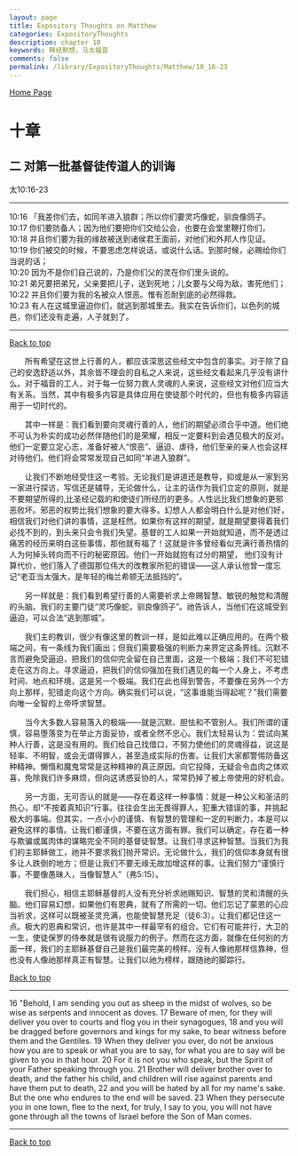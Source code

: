 ```yaml
---
layout: page
title: Expository Thoughts on Matthew
categories: ExpositoryThoughts
description: chapter 10
keywords: 释经默想，马太福音
comments: false
permalink: /library/ExpositoryThoughts/Matthew/10_16-23
---
```

[ Home Page ]({{site.baseurl}}/index) <br>

<a name="0"></a>
# 十章 

## 二 对第一批基督徒传道人的训诲

太10:16-23

***

10:16 「我差你们去，如同羊进入狼群；所以你们要灵巧像蛇，驯良像鸽子。<br>
10:17 你们要防备人；因为他们要把你们交给公会，也要在会堂里鞭打你们，<br>
10:18 并且你们要为我的缘故被送到诸侯君王面前，对他们和外邦人作见证。<br>
10:19 你们被交的时候，不要思虑怎样说话，或说什么话。到那时候，必赐给你们当说的话；<br>
10:20 因为不是你们自己说的，乃是你们父的灵在你们里头说的。<br>
10:21 弟兄要把弟兄，父亲要把儿子，送到死地；儿女要与父母为敌，害死他们；<br>
10:22 并且你们要为我的名被众人恨恶。惟有忍耐到底的必然得救。<br>
10:23 有人在这城里逼迫你们，就逃到那城里去。我实在告诉你们，以色列的城邑，你们还没有走遍，人子就到了。<br>

***

[Back to top](#0)

&emsp;&emsp;所有希望在这世上行善的人，都应该深思这些经文中包含的事实。对于除了自己的安逸舒适以外，其余皆不理会的自私之人来说，这些经文看起来几乎没有讲什么。对于福音的工人，对于每一位努力救人灵魂的人来说，这些经文对他们应当大有关系。当然，其中有极多内容是具体应用在使徒那个时代的，但也有极多内容适用于一切时代的。

&emsp;&emsp;其中一样是：我们看到要向灵魂行善的人，他们的期望必须合乎中道。他们绝不可认为朴实的成功必然伴随他们的是荣耀，相反一定要料到会遇见极大的反对。他们一定要立定心志，准备好被人“恨恶”、逼迫、虐待，他们至亲的亲人也会这样对待他们。他们将会常常发现自己如同“羊进入狼群”。

&emsp;&emsp;让我们不断地经受住这一考验。无论我们是讲道还是教导，抑或是从一家到另一家进行探访，写信还是辅导，无论做什么，让主的话作为我们立定的原则，就是不要期望所得的,比圣经记载的和使徒们所经历的更多。人性远比我们想象的更邪恶败坏。邪恶的权势比我们想象的要大得多。幻想人人都会明白什么是对他们好，相信我们对他们讲的事情，这是枉然。如果你有这样的期望，就是期望要得着我们必找不到的，到头来只会令我们失望。基督的工人如果一开始就知道，而不是透过痛苦的经历来明白这些事情，那他就有福了！这就是许多曾经看似充满行善热情的人为何掉头转向而不行的秘密原因。他们一开始就抱有过分的期望， 他们没有计算代价，他们落入了德国那位伟大的改教家所犯的错误——这人承认他曾一度忘记“老亚当太强大，是年轻的梅兰希顿无法抵挡的”。

&emsp;&emsp;另一样就是：我们看到希望行善的人需要祈求上帝赐智慧、敏锐的触觉和清醒的头脑。我们的主要门徒“灵巧像蛇，驯良像鸽子”。祂告诉人，当他们在这城受到逼迫，可以合法“逃到那城”。

&emsp;&emsp;我们主的教训，很少有像这里的教训一样，是如此难以正确应用的。在两个极端之间，有一条线为我们画出；但我们需要极强的判断力来界定这条界线。沉默不言而避免受逼迫，把我们的信仰完全留在自己里面，这是一个极端；我们不可犯错走在这方向上。寻求逼迫，把我们的信仰强加在我们遇见的每一个人身上，不考虑时间、地点和环境，这是另一个极端。我们在此也得到警告，不要像在另外一个方向上那样，犯错走向这个方向。确实我们可以说，“这事谁能当得起呢？”我们需要向唯一全智的上帝呼求智慧。

&emsp;&emsp;当今大多数人容易落入的极端——就是沉默、胆怯和不管别人。我们所谓的谨慎，容易堕落变为在举止方面妥协，或者全然不忠心。我们太轻易认为：尝试向某种人行善，这是没有用的。我们给自己找借口，不努力使他们的灵魂得益，说这是轻率、不明智，或会无谓得罪人，甚至造成实际的伤害。让我们大家都警惕防备这种精神。懒惰和魔鬼常常是这种精神的真正原因。向它投降，无疑会令血肉之体欢喜，免除我们许多麻烦，但向这诱惑妥协的人，常常扔掉了被上帝使用的好机会。

&emsp;&emsp;另一方面，无可否认的就是——存在着这样一种事情：就是一种公义和圣洁的热心，却“不按着真知识”行事。往往会生出无畏得罪人，犯重大错误的事，并挑起极大的事端。但其实，一点小小的谨慎、有智慧的管理和一定的判断力，本是可以避免这样的事情。让我们都谨慎，不要在这方面有罪。我们可以确定，存在着一种与欺骗或属肉体的谋略完全不同的基督徒智慧。让我们寻求这种智慧。当我们为我们的主耶稣做工，祂并不要求我们抛开常识。无论做什么，我们的信仰本身就有很多让人跌倒的地方；但是让我们不要无缘无故加增这样的事。让我们努力“谨慎行事，不要像愚昧人，当像智慧人”（弗5:15）。

&emsp;&emsp;我们担心，相信主耶稣基督的人没有充分祈求祂赐知识、智慧的灵和清醒的头脑。他们容易幻想，如果他们有恩典，就有了所需的一切。他们忘记了蒙恩的心应当祈求，这样可以既被圣灵充满，也能使智慧充足（徒6:3）。让我们都记住这一点。极大的恩典和常识，也许是其中一样最罕有的组合。它们有可能并行，大卫的一生，使徒保罗的侍奉就是很有说服力的例子。然而在这方面，就像在任何别的方面一样，我们的主耶稣基督自己是我们最完美的榜样。没有人像祂那样信靠神，但也没有人像祂那样真正有智慧。让我们以祂为榜样，跟随祂的脚踪行。

[Back to top](#0)

***

16 "Behold, I am sending you out as sheep in the midst of wolves, so be wise as serpents and innocent as doves. 17 Beware of men, for they will deliver you over to courts and flog you in their synagogues, 18 and you will be dragged before governors and kings for my sake, to bear witness before them and the Gentiles. 19 When they deliver you over, do not be anxious how you are to speak or what you are to say, for what you are to say will be given to you in that hour. 20 For it is not you who speak, but the Spirit of your Father speaking through you. 21 Brother will deliver brother over to death, and the father his child, and children will rise against parents and have them put to death, 22 and you will be hated by all for my name's sake. But the one who endures to the end will be saved. 23 When they persecute you in one town, flee to the next, for truly, I say to you, you will not have gone through all the towns of Israel before the Son of Man comes.

***

[Back to top](#0)

